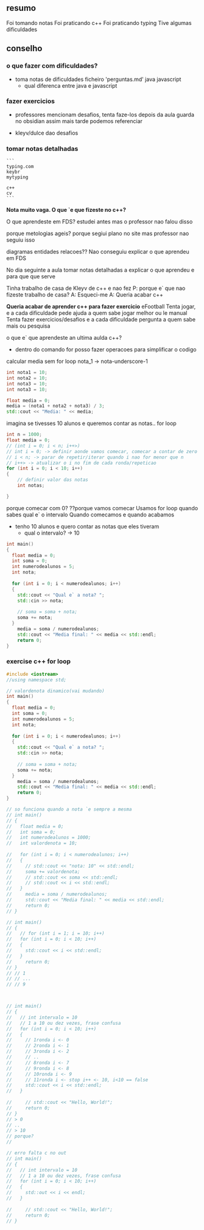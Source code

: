 ## resumo
Foi tomando notas
Foi praticando c++
Foi praticando typing
Tive algumas dificuldades

## conselho
### o que fazer com dificuldades?
- toma notas de dificuldades
    ficheiro 'perguntas.md'
    java 
    javascript
    - qual diferenca entre java e javascript

### fazer exercicios
- professores mencionam desafios, tenta faze-los depois da aula
    guarda no obsidian
    assim mais tarde podemos referenciar

- kleyv/dulce dao desafios


### tomar notas detalhadas
    ```
    typing.com
    keybr
    mytyping

    c++
    cv
    ```
**Nota muito vaga. O que `e que fizeste no c++?**

O que aprendeste em FDS?
estudei antes mas o professor nao falou disso

porque metologias ageis?
porque segiui plano no site
mas professor nao seguiu isso


diagramas entidades relacoes??
Nao conseguiu explicar o que aprendeu em FDS


No dia seguinte a aula tomar notas detalhadas a explicar o que aprendeu e para que que serve

Tinha trabalho de casa de Kleyv de c++ e nao fez
P: porque e` que nao fizeste trabalho de casa?
    A: Esqueci-me
    A: Queria acabar c++

**Queria acabar de aprender c++ para fazer exercicio** 
eFootball
Tenta jogar, e a cada dificuldade pede ajuda a quem sabe jogar melhor ou le manual
Tenta fazer exercicios/desafios e a cada dificuldade pergunta a quem sabe mais ou pesquisa

o que e` que aprendeste an ultima aulda c++?
- dentro do comando for posso fazer operacoes para simplificar o codigo

calcular media sem for loop
nota_1 -> nota-underscore-1
```c++
int nota1 = 10;
int nota2 = 10;
int nota3 = 10;
int nota3 = 10;

float media = 0;
media = (nota1 + nota2 + nota3) / 3;
std::cout << "Media: " << media;
```
imagina se tivesses 10 alunos e queremos contar as notas..
for loop
```c++
int n = 1000;
float media = 0;
// (int i = 0; i < n; i++>)
// int i = 0; -> definir aonde vamos comecar, comecar a contar de zero
// i < n; -> parar de repetir/iterar quando i nao for menor que n 
// i++> -> atualizar o i no fim de cada ronda/repeticao
for (int i = 0; i < 10; i++)
{
    // definir valor das notas
    int notas;

}
```
porque comecar com 0?
    ??porque vamos comecar
Usamos for loop quando sabes qual e` o intervalo
Quando comecamos e quando acabamos
- tenho 10 alunos e quero contar as notas que eles tiveram
    - qual o intervalo? -> 10
    

```c++
int main() 
{
  float media = 0;
  int soma = 0;
  int numerodealunos = 5;
  int nota;
  
  for (int i = 0; i < numerodealunos; i++)
  {
    std::cout << "Qual e` a nota? ";
    std::cin >> nota;
    
    // soma = soma + nota;
    soma += nota;
  }
    media = soma / numerodealunos;
    std::cout << "Media final: " << media << std::endl;
    return 0;
}
```

### exercise c++ for loop
```c++
#include <iostream>
//using namespace std;

// valordenota dinamico(vai mudando)
int main() 
{
  float media = 0;
  int soma = 0;
  int numerodealunos = 5;
  int nota;
  
  for (int i = 0; i < numerodealunos; i++)
  {
    std::cout << "Qual e` a nota? ";
    std::cin >> nota;
    
    // soma = soma + nota;
    soma += nota;
  }
    media = soma / numerodealunos;
    std::cout << "Media final: " << media << std::endl;
    return 0;
}

// so funciona quando a nota `e sempre a mesma
// int main() 
// {
//   float media = 0;
//   int soma = 0;
//   int numerodealunos = 1000;
//   int valordenota = 10;
  
//   for (int i = 0; i < numerodealunos; i++)
//   {
//     // std::cout << "nota: 10" << std::endl;
//     soma += valordenota;
//     // std::cout << soma << std::endl;
//     // std::cout << i << std::endl;
//   }
//     media = soma / numerodealunos;
//     std::cout << "Media final: " << media << std::endl;
//     return 0;
// }

// int main() 
// {
//   // for (int i = 1; i = 10; i++)
//   for (int i = 0; i < 10; i++)
//   {
//     std::cout << i << std::endl;
//   }
//     return 0;
// }
// // 1
// // ...
// // 9



// int main() 
// {
//   // int intervalo = 10
//   // 1 a 10 ou dez vezes, frase confusa
//   for (int i = 0; i < 10; i++)
//   {
//     // 1ronda i <- 0
//     // 2ronda i <- 1
//     // 3ronda i <- 2
//     // ..
//     // 8ronda i <- 7
//     // 9ronda i <- 8
//     // 10ronda i <- 9
//     // 11ronda i <- stop i++ <- 10, i<10 == false
//     std::cout << i << std::endl;
//   }
    
//     // std::cout << "Hello, World!";
//     return 0;
// }
// > 0
// ..
// > 10
// porque?
// 

// erro falta c no out
// int main() 
// {
//   // int intervalo = 10
//   // 1 a 10 ou dez vezes, frase confusa
//   for (int i = 0; i < 10; i++)
//   {
//     std::out << i << endl;
//   }
    
//     // std::cout << "Hello, World!";
//     return 0;
// }
```